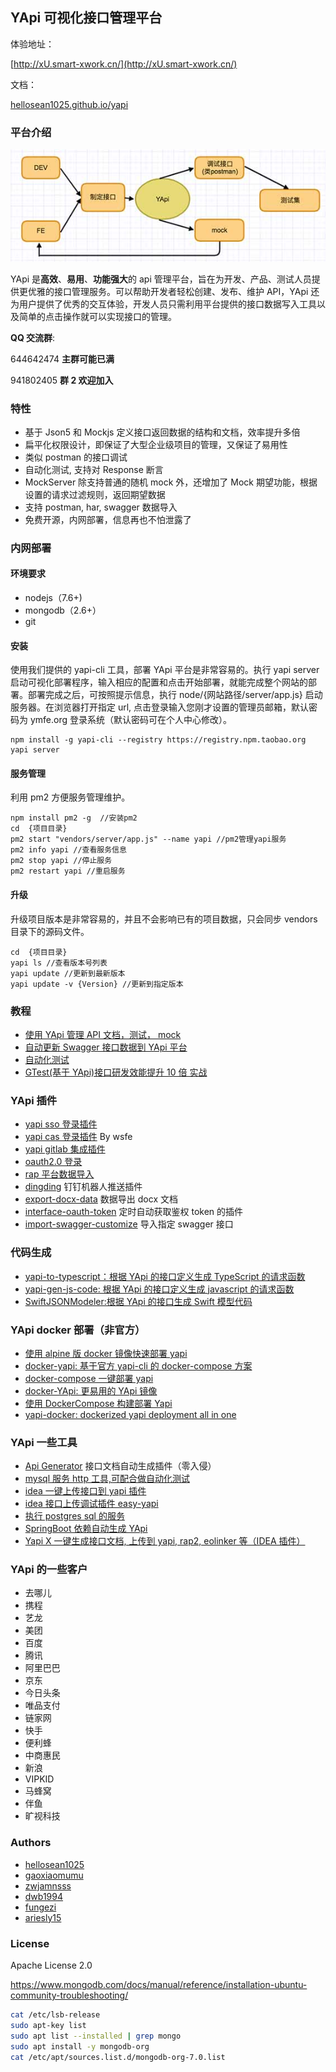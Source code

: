 ## YApi 可视化接口管理平台

体验地址：

[http://xU.smart-xwork.cn/](http://xU.smart-xwork.cn/)

文档：

<p><a target="_blank" href="https://hellosean1025.github.io/yapi">hellosean1025.github.io/yapi</a></p>

### 平台介绍

![avatar](yapi-base-flow.jpg)

YApi 是<strong>高效</strong>、<strong>易用</strong>、<strong>功能强大</strong>的 api 管理平台，旨在为开发、产品、测试人员提供更优雅的接口管理服务。可以帮助开发者轻松创建、发布、维护 API，YApi 还为用户提供了优秀的交互体验，开发人员只需利用平台提供的接口数据写入工具以及简单的点击操作就可以实现接口的管理。

**QQ 交流群**:

644642474 **主群可能已满**

941802405 **群 2 欢迎加入**

### 特性

- 基于 Json5 和 Mockjs 定义接口返回数据的结构和文档，效率提升多倍
- 扁平化权限设计，即保证了大型企业级项目的管理，又保证了易用性
- 类似 postman 的接口调试
- 自动化测试, 支持对 Response 断言
- MockServer 除支持普通的随机 mock 外，还增加了 Mock 期望功能，根据设置的请求过滤规则，返回期望数据
- 支持 postman, har, swagger 数据导入
- 免费开源，内网部署，信息再也不怕泄露了

### 内网部署

#### 环境要求

- nodejs（7.6+)
- mongodb（2.6+）
- git

#### 安装

使用我们提供的 yapi-cli 工具，部署 YApi 平台是非常容易的。执行 yapi server 启动可视化部署程序，输入相应的配置和点击开始部署，就能完成整个网站的部署。部署完成之后，可按照提示信息，执行 node/{网站路径/server/app.js} 启动服务器。在浏览器打开指定 url, 点击登录输入您刚才设置的管理员邮箱，默认密码为 ymfe.org 登录系统（默认密码可在个人中心修改）。

    npm install -g yapi-cli --registry https://registry.npm.taobao.org
    yapi server

#### 服务管理

利用 pm2 方便服务管理维护。

    npm install pm2 -g  //安装pm2
    cd  {项目目录}
    pm2 start "vendors/server/app.js" --name yapi //pm2管理yapi服务
    pm2 info yapi //查看服务信息
    pm2 stop yapi //停止服务
    pm2 restart yapi //重启服务

#### 升级

升级项目版本是非常容易的，并且不会影响已有的项目数据，只会同步 vendors 目录下的源码文件。

    cd  {项目目录}
    yapi ls //查看版本号列表
    yapi update //更新到最新版本
    yapi update -v {Version} //更新到指定版本

### 教程

- [使用 YApi 管理 API 文档，测试， mock](https://juejin.im/post/5acc879f6fb9a028c42e8822)
- [自动更新 Swagger 接口数据到 YApi 平台](https://juejin.im/post/5af500e251882567096140dd)
- [自动化测试](https://juejin.im/post/5a388892f265da430e4f4681)
- [GTest(基于 YApi)接口研发效能提升 10 倍 实战](https://mp.weixin.qq.com/s/z66f7bRX8aAOppAtBIB7Uw)

### YApi 插件

- [yapi sso 登录插件](https://github.com/YMFE/yapi-plugin-qsso)
- [yapi cas 登录插件](https://github.com/wsfe/yapi-plugin-cas) By wsfe
- [yapi gitlab 集成插件](https://github.com/cyj0122/yapi-plugin-gitlab)
- [oauth2.0 登录](https://github.com/xwxsee2014/yapi-plugin-oauth2)
- [rap 平台数据导入](https://github.com/wxxcarl/yapi-plugin-import-rap)
- [dingding](https://github.com/zgs225/yapi-plugin-dding) 钉钉机器人推送插件
- [export-docx-data](https://github.com/inceptiongt/Yapi-plugin-export-docx-data) 数据导出 docx 文档
- [interface-oauth-token](https://github.com/shouldnotappearcalm/yapi-plugin-interface-oauth2-token) 定时自动获取鉴权 token 的插件
- [import-swagger-customize](https://github.com/follow-my-heart/yapi-plugin-import-swagger-customize) 导入指定 swagger 接口

### 代码生成

- [yapi-to-typescript：根据 YApi 的接口定义生成 TypeScript 的请求函数](https://github.com/fjc0k/yapi-to-typescript)
- [yapi-gen-js-code: 根据 YApi 的接口定义生成 javascript 的请求函数](https://github.com/hellosean1025/yapi-gen-js-code)
- [SwiftJSONModeler:根据 YApi 的接口生成 Swift 模型代码](https://github.com/CodeOcenS/SwiftJSONModeler)

### YApi docker 部署（非官方）

- [使用 alpine 版 docker 镜像快速部署 yapi](https://www.jianshu.com/p/a97d2efb23c5)
- [docker-yapi: 基于官方 yapi-cli 的 docker-compose 方案](https://github.com/Ryan-Miao/docker-yapi)
- [docker-compose 一键部署 yapi](https://github.com/jinfeijie/yapi)
- [docker-YApi: 更易用的 YApi 镜像](https://github.com/fjc0k/docker-YApi)
- [使用 DockerCompose 构建部署 Yapi](https://github.com/MyHerux/daily-code/blob/master/Program/%E5%B7%A5%E5%85%B7%E7%AF%87/Yapi/%E4%BD%BF%E7%94%A8DockerCompose%E6%9E%84%E5%BB%BA%E9%83%A8%E7%BD%B2Yapi.md)
- [yapi-docker: dockerized yapi deployment all in one](https://github.com/williamlsh/yapi-docker)

### YApi 一些工具

- [Api Generator](https://github.com/Forgus/api-generator) 接口文档自动生成插件（零入侵）
- [mysql 服务 http 工具,可配合做自动化测试](https://github.com/hellosean1025/http-mysql-server)
- [idea 一键上传接口到 yapi 插件](https://github.com/diwand/YapiIdeaUploadPlugin)
- [idea 接口上传调试插件 easy-yapi](https://easyyapi.com/)
- [执行 postgres sql 的服务](https://github.com/shouldnotappearcalm/http-postgres-server)
- [SpringBoot 依赖自动生成 YApi](https://github.com/NoBugBoy/YDoc)
- [Yapi X 一键生成接口文档, 上传到 yapi, rap2, eolinker 等（IDEA 插件）](https://github.com/jetplugins/yapix)

### YApi 的一些客户

- 去哪儿
- 携程
- 艺龙
- 美团
- 百度
- 腾讯
- 阿里巴巴
- 京东
- 今日头条
- 唯品支付
- 链家网
- 快手
- 便利蜂
- 中商惠民
- 新浪
- VIPKID
- 马蜂窝
- 伴鱼
- 旷视科技

### Authors

- [hellosean1025](https://github.com/hellosean1025)
- [gaoxiaomumu](https://github.com/gaoxiaomumu)
- [zwjamnsss](https://github.com/amnsss)
- [dwb1994](https://github.com/dwb1994)
- [fungezi](https://github.com/fungezi)
- [ariesly15](https://github.com/ariesly15)

### License

Apache License 2.0



https://www.mongodb.com/docs/manual/reference/installation-ubuntu-community-troubleshooting/

```bash
cat /etc/lsb-release
sudo apt-key list
sudo apt list --installed | grep mongo
sudo apt install -y mongodb-org
cat /etc/apt/sources.list.d/mongodb-org-7.0.list
```